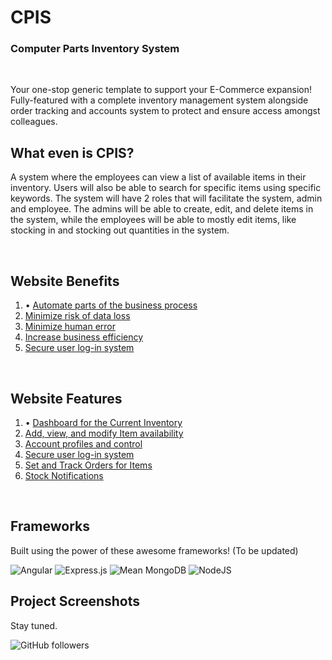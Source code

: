 
<h1> CPIS </h1>
<h3> Computer Parts Inventory System </h3>
<br>

<p>
Your one-stop generic template to support your E-Commerce expansion! Fully-featured with a complete inventory management system alongside order tracking and accounts system to protect and ensure access amongst colleagues. </p>

## What even is CPIS?
A system where the employees can view a list of available items in their inventory. Users will also be able to search for specific items using specific keywords. The system will have 2 roles that will facilitate the system, admin and employee. The admins will be able to create, edit, and delete items in the system, while the employees will be able to mostly edit items, like stocking in and stocking out quantities in the system.


<br>

## Website Benefits
 <ol>
  <li>• <a href="#">Automate parts of the business process</a></li>
    <li><a href="#">Minimize risk of data loss</a></li>
    <li><a href="#">Minimize human error</a></li>
    <li><a href="#">Increase business efficiency</a></li>
    <li><a href="#">Secure user log-in system</a></li>
  </ol>

<br>

## Website Features
 <ol>
  <li>• <a href="#">Dashboard for the Current Inventory</a></li>
    <li><a href="#">Add, view, and modify Item availability</a></li>
    <li><a href="#">Account profiles and control</a></li>
    <li><a href="#">Secure user log-in system</a></li>
    <li><a href="#">Set and Track Orders for Items</a></li>
    <li><a href="#">Stock Notifications</a></li>
  </ol>

<br>

## Frameworks
Built using the power of these awesome frameworks! (To be updated)

![Angular](https://img.shields.io/badge/angular-%23DD0031.svg?style=for-the-badge&logo=angular&logoColor=white)
![Express.js](https://img.shields.io/badge/express.js-%23404d59.svg?style=for-the-badge&logo=express&logoColor=%2361DAFB)
![Mean MongoDB](https://user-images.githubusercontent.com/54782362/209309740-55acc9a1-c6d2-4548-836c-01cbe8a30287.png)
![NodeJS](https://img.shields.io/badge/node.js-6DA55F?style=for-the-badge&logo=node.js&logoColor=white)

## Project Screenshots
<p> Stay tuned. </p>


![GitHub followers](https://img.shields.io/github/followers/shaheenNawaf?label=Drop%20me%20a%20follow%21&style=social)
